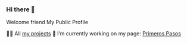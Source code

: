 ### Hi there 👋

Welcome friend My Public Profile 

👨‍💻 All [my projects](https://github.com/JuanCPoos/JuanCPoos)
🔭 I’m currently working on my page: [Primeros Pasos](https://github.com/JuanCPoos/primeros-pasos)

<!--
**JuanCPoos/JuanCPoos** is a ✨ _special_ ✨ repository because its `README.md` (this file) appears on your GitHub profile.

Here are some ideas to get you started:

- 🌱 I’m currently learning ... 
- 👯 I’m looking to collaborate on ...
- 🤔 I’m looking for help with ...
- 💬 Ask me about ...
- 📫 How to reach me: ...
- 😄 Pronouns: ...
- ⚡ Fun fact: ...
-->
